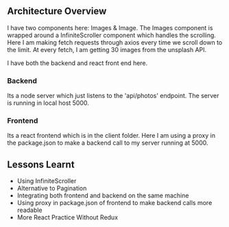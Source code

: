 ## Architecture Overview

I have two components here: Images & Image. The Images component is wrapped around a InfiniteScroller component which handles the scrolling. Here I am making fetch requests through axios every time we scroll down to the limit. At every fetch, I am getting 30 images from the unsplash API. 

I have both the backend and react front end here. 

### Backend
Its a node server which just listens to the 'api/photos' endpoint. The server is running in local host 5000. 

### Frontend
Its a react frontend which is in the client folder. Here I am using a proxy in the package.json to make a backend call to my server running at 5000. 

## Lessons Learnt
- Using InfiniteScroller
- Alternative to Pagination
- Integrating both frontend and backend on the same machine
- Using proxy in package.json of frontend to make backend calls more readable
- More React Practice Without Redux